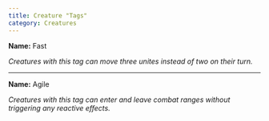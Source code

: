 ```yaml
---
title: Creature "Tags"
category: Creatures
---
```


**Name:** Fast

*Creatures with this tag can move three unites instead of two on their turn.*

---

**Name:** Agile

*Creatures with this tag can enter and leave combat ranges without triggering any reactive effects.*